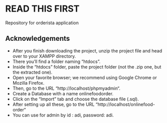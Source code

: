 # READ THIS FIRST
Repository for orderista application

## Acknowledgements
 - After you finish downloading the project, unzip the project file and head over to your XAMPP directory.
 - There you’ll find a folder naming “htdocs”.
 - Inside the “htdocs” folder, paste the project folder (not the .zip one, but the extracted one).
 - Open your favorite browser; we recommend using Google Chrome or Mozilla Firefox.
 - Then, go to the URL “http://localhost/phpmyadmin“.
 - Create a Database with a name onlinefoodorder.
 - Click on the “Import” tab and choose the database file (.sql).
 - After setting up all these, go to the URL “http://localhost/onlinefood-order“
 - You can use for admin by id : adi, password: adi.

